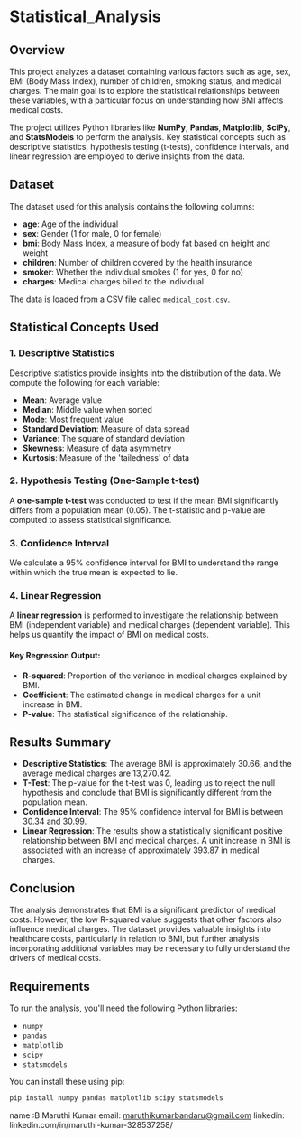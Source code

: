 # Statistical_Analysis

## Overview
This project analyzes a dataset containing various factors such as age, sex, BMI (Body Mass Index), number of children, smoking status, and medical charges. The main goal is to explore the statistical relationships between these variables, with a particular focus on understanding how BMI affects medical costs.

The project utilizes Python libraries like **NumPy**, **Pandas**, **Matplotlib**, **SciPy**, and **StatsModels** to perform the analysis. Key statistical concepts such as descriptive statistics, hypothesis testing (t-tests), confidence intervals, and linear regression are employed to derive insights from the data.

## Dataset
The dataset used for this analysis contains the following columns:
- **age**: Age of the individual
- **sex**: Gender (1 for male, 0 for female)
- **bmi**: Body Mass Index, a measure of body fat based on height and weight
- **children**: Number of children covered by the health insurance
- **smoker**: Whether the individual smokes (1 for yes, 0 for no)
- **charges**: Medical charges billed to the individual

The data is loaded from a CSV file called `medical_cost.csv`.

## Statistical Concepts Used

### 1. Descriptive Statistics
Descriptive statistics provide insights into the distribution of the data. We compute the following for each variable:
- **Mean**: Average value
- **Median**: Middle value when sorted
- **Mode**: Most frequent value
- **Standard Deviation**: Measure of data spread
- **Variance**: The square of standard deviation
- **Skewness**: Measure of data asymmetry
- **Kurtosis**: Measure of the 'tailedness' of data

### 2. Hypothesis Testing (One-Sample t-test)
A **one-sample t-test** was conducted to test if the mean BMI significantly differs from a population mean (0.05). The t-statistic and p-value are computed to assess statistical significance.

### 3. Confidence Interval
We calculate a 95% confidence interval for BMI to understand the range within which the true mean is expected to lie.

### 4. Linear Regression
A **linear regression** is performed to investigate the relationship between BMI (independent variable) and medical charges (dependent variable). This helps us quantify the impact of BMI on medical costs.

#### Key Regression Output:
- **R-squared**: Proportion of the variance in medical charges explained by BMI.
- **Coefficient**: The estimated change in medical charges for a unit increase in BMI.
- **P-value**: The statistical significance of the relationship.

## Results Summary
- **Descriptive Statistics**: The average BMI is approximately 30.66, and the average medical charges are 13,270.42.
- **T-Test**: The p-value for the t-test was 0, leading us to reject the null hypothesis and conclude that BMI is significantly different from the population mean.
- **Confidence Interval**: The 95% confidence interval for BMI is between 30.34 and 30.99.
- **Linear Regression**: The results show a statistically significant positive relationship between BMI and medical charges. A unit increase in BMI is associated with an increase of approximately 393.87 in medical charges.

## Conclusion
The analysis demonstrates that BMI is a significant predictor of medical costs. However, the low R-squared value suggests that other factors also influence medical charges. The dataset provides valuable insights into healthcare costs, particularly in relation to BMI, but further analysis incorporating additional variables may be necessary to fully understand the drivers of medical costs.

## Requirements
To run the analysis, you'll need the following Python libraries:
- `numpy`
- `pandas`
- `matplotlib`
- `scipy`
- `statsmodels`

You can install these using pip:
```bash
pip install numpy pandas matplotlib scipy statsmodels
```
name :B Maruthi Kumar
email: maruthikumarbandaru@gmail.com
linkedin: linkedin.com/in/maruthi-kumar-328537258/
